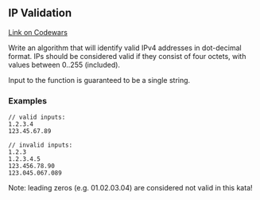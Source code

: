 ## IP Validation

[Link on Codewars](https://www.codewars.com/kata/515decfd9dcfc23bb6000006)


Write an algorithm that will identify valid IPv4 addresses in dot-decimal format. IPs should be considered valid if they consist of four octets, with values between 0..255 (included).

Input to the function is guaranteed to be a single string.


### Examples

```
// valid inputs:
1.2.3.4
123.45.67.89

// invalid inputs:
1.2.3
1.2.3.4.5
123.456.78.90
123.045.067.089
```

Note: leading zeros (e.g. 01.02.03.04) are considered not valid in this kata!